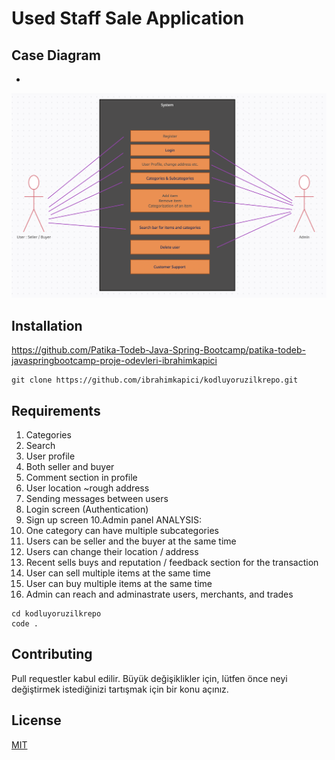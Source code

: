 # Used Staff Sale Application
## Case Diagram
* 
![Github](https://github.com/Patika-Todeb-Java-Spring-Bootcamp/patika-todeb-javaspringbootcamp-proje-odevleri-ibrahimkapici/blob/main/Screen%20Shot%202022-07-16%20at%2005.30.42.png)

## Installation 

https://github.com/Patika-Todeb-Java-Spring-Bootcamp/patika-todeb-javaspringbootcamp-proje-odevleri-ibrahimkapici

```
git clone https://github.com/ibrahimkapici/kodluyoruzilkrepo.git
```

## Requirements 

1. Categories
2. Search
3. User profile
4. Both seller and buyer
5. Comment section in profile
6. User location ~rough address 
7. Sending messages between users
8. Login screen (Authentication) 
9. Sign up screen
10.Admin panel
ANALYSIS: 
1. One category can have multiple subcategories
2. Users can be seller and the buyer at the same time
3. Users can change their location / address 
4. Recent sells buys and reputation / feedback section for the transaction
5. User can sell multiple items at the same time 
6. User can buy multiple items at the same time
9. Admin can reach and adminastrate users, merchants, and trades 

```
cd kodluyoruzilkrepo
code .
```

## Contributing 

Pull requestler kabul edilir. Büyük değişiklikler için, lütfen önce neyi değiştirmek istediğinizi tartışmak için bir konu açınız.

## License

[MIT](https://choosealicense.com/licenses/mit/)
